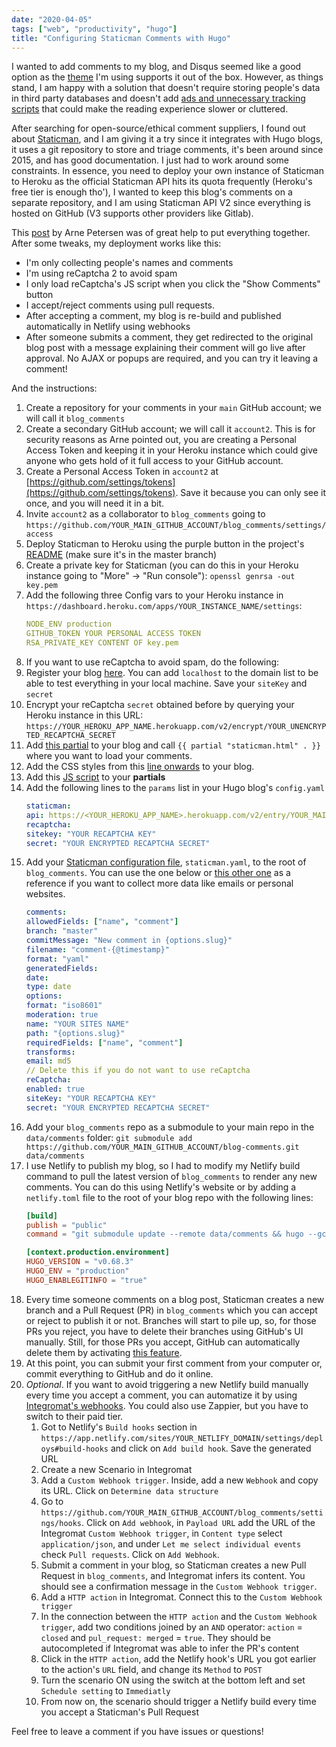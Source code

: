 ```yaml
---
date: "2020-04-05"
tags: ["web", "productivity", "hugo"]
title: "Configuring Staticman Comments with Hugo"
---
```


I wanted to add comments to my blog, and Disqus seemed like a good option as the [theme](https://github.com/zwbetz-gh/cupper-hugo-theme) I'm using supports it out of the box. However, as things stand, I am happy with a solution that doesn't require storing people's data in third party databases and doesn't add [ads and unnecessary tracking scripts](https://replyable.com/2017/03/disqus-is-your-data-worth-trading-for-convenience/) that could make the reading experience slower or cluttered.

After searching for open-source/ethical comment suppliers, I found out about [Staticman](https://staticman.net/), and I am giving it a try since it integrates with Hugo blogs, it uses a git repository to store and triage comments, it's been around since 2015, and has good documentation. I just had to work around some constraints. In essence, you need to deploy your own instance of Staticman to Heroku as the official Staticman API hits its quota frequently (Heroku's free tier is enough tho'), I wanted to keep this blog's comments on a separate repository, and I am using Staticman API V2 since everything is hosted on GitHub (V3 supports other providers like Gitlab). 

This [post](https://petersen.pro/blog/staticman-comments-in-separate-repository/) by Arne Petersen was of great help to put everything together. After some tweaks, my deployment works like this:

- I'm only collecting people's names and comments
- I'm using reCaptcha 2 to avoid spam
- I only load reCaptcha's JS script when you click the "Show Comments" button
- I accept/reject comments using pull requests.
- After accepting a comment, my blog is re-build and published automatically in Netlify using webhooks
- After someone submits a comment, they get redirected to the original blog post with a message explaining their comment will go live after approval. No AJAX or popups are required, and you can try it leaving a comment!

And the instructions:

1. Create a repository for your comments in your `main` GitHub account; we will call it `blog_comments`
2. Create a secondary GitHub account; we will call it `account2`. This is for security reasons as Arne pointed out, you are creating a Personal Access Token and keeping it in your Heroku instance which could give anyone who gets hold of it full access to your GitHub account.
3. Create a Personal Access Token in `account2` at [https://github.com/settings/tokens](https://github.com/settings/tokens). Save it because you can only see it once, and you will need it in a bit.
4. Invite `account2` as a collaborator to `blog_comments` going to `https://github.com/YOUR_MAIN_GITHUB_ACCOUNT/blog_comments/settings/access`
5. Deploy Staticman to Heroku using the purple button in the project's [README](https://github.com/eduardoboucas/staticman) (make sure it's in the master branch)
6. Create a private key for Staticman (you can do this in your Heroku instance going to "More" -> "Run console"): `openssl genrsa -out key.pem`
7. Add the following three Config vars to your Heroku instance in `https://dashboard.heroku.com/apps/YOUR_INSTANCE_NAME/settings`:
    ```yaml
    NODE_ENV production
    GITHUB_TOKEN YOUR PERSONAL ACCESS TOKEN
    RSA_PRIVATE_KEY CONTENT OF key.pem
    ```
8. If you want to use reCaptcha to avoid spam, do the following:
 1. Register your blog [here](https://www.google.com/recaptcha/admin). You can add `localhost` to the domain list to be able to test everything in your local machine. Save your `siteKey` and `secret`
 2. Encrypt your reCaptcha `secret` obtained before by querying your Heroku instance in this URL: `https://YOUR_HEROKU_APP_NAME.herokuapp.com/v2/encrypt/YOUR_UNENCRYPTED_RECAPTCHA_SECRET`
9. Add [this partial](https://github.com/JulioV/blog/blob/205b5b4f0408ca2748b093ad3a7c98c11ace37d2/layouts/partials/staticman.html#L1) to your blog and call `{{ partial "staticman.html" . }}` where you want to load your comments.
10. Add the CSS styles from this [line onwards](https://github.com/JulioV/blog/blob/9e23be1e2cd987af170fba3a60876254bce465df/assets/css/template-styles.css#L1045) to your blog.
11. Add this [JS script](https://github.com/JulioV/blog/blob/9e23be1e2cd987af170fba3a60876254bce465df/layouts/partials/staticman-js-common.js) to your **partials**
12. Add the following lines to the `params` list in your Hugo blog's `config.yaml`
    ```yaml
    staticman: 
    api: https://<YOUR_HEROKU_APP_NAME>.herokuapp.com/v2/entry/YOUR_MAIN_GITHUB_ACCOUNT/blog_comments/master/comments
    recaptcha:
    sitekey: "YOUR RECAPTCHA KEY"
    secret: "YOUR ENCRYPTED RECAPTCHA SECRET"
    ```
13. Add your [Staticman configuration file](https://staticman.net/docs/configuration), `staticman.yaml`, to the root of `blog_comments`. You can use the one below or [this other one](https://raw.githubusercontent.com/eduardoboucas/staticman/master/staticman.sample.yml) as a reference if you want to collect more data like emails or personal websites.
    ```yaml
    comments:
    allowedFields: ["name", "comment"]
    branch: "master"
    commitMessage: "New comment in {options.slug}"
    filename: "comment-{@timestamp}"
    format: "yaml"
    generatedFields:
    date:
    type: date
    options:
    format: "iso8601"
    moderation: true
    name: "YOUR SITES NAME"
    path: "{options.slug}"
    requiredFields: ["name", "comment"]
    transforms:
    email: md5
    // Delete this if you do not want to use reCaptcha
    reCaptcha: 
    enabled: true
    siteKey: "YOUR RECAPTCHA KEY"
    secret: "YOUR ENCRYPTED RECAPTCHA SECRET"
    ```
14. Add your `blog_comments` repo as a submodule to your main repo in the `data/comments` folder: `git submodule add https://github.com/YOUR_MAIN_GITHUB_ACCOUNT/blog-comments.git data/comments`
15. I use Netlify to publish my blog, so I had to modify my Netlify build command to pull the latest version of `blog_comments` to render any new comments. You can do this using Netlify's website or by adding a `netlify.toml` file to the root of your blog repo with the following lines:
    ```toml
    [build]
    publish = "public"
    command = "git submodule update --remote data/comments && hugo --gc --minify"

    [context.production.environment]
    HUGO_VERSION = "v0.68.3"
    HUGO_ENV = "production"
    HUGO_ENABLEGITINFO = "true"
    ```
16. Every time someone comments on a blog post, Staticman creates a new branch and a Pull Request (PR) in `blog_comments` which you can accept or reject to publish it or not. Branches will start to pile up, so, for those PRs you reject, you have to delete their branches using GitHub's UI manually. Still, for those PRs you accept, GitHub can automatically delete them by activating [this feature](https://help.github.com/en/github/administering-a-repository/managing-the-automatic-deletion-of-branches).
17. At this point, you can submit your first comment from your computer or, commit everything to GitHub and do it online.
18. *Optional*. If you want to avoid triggering a new Netlify build manually every time you accept a comment, you can automatize it by using [Integromat's webhooks](https://www.integromat.com). You could also use Zappier, but you have to switch to their paid tier.
     1. Got to Netlify's `Build hooks` section in `https://app.netlify.com/sites/YOUR_NETLIFY_DOMAIN/settings/deploys#build-hooks` and click on `Add build hook`. Save the generated URL
     2. Create a new Scenario in Integromat
     3. Add a `Custom Webhook trigger`. Inside, add a new `Webhook` and copy its URL. Click on `Determine data structure`
     4. Go to `https://github.com/YOUR_MAIN_GITHUB_ACCOUNT/blog_comments/settings/hooks`. Click on `Add webhook`, in `Payload URL` add the URL of the Integromat `Custom Webhook trigger`, in `Content type` select `application/json`, and under `Let me select individual events` check `Pull requests`. Click on `Add Webhook`.
     5. Submit a comment in your blog, so Staticman creates a new Pull Request in `blog_comments`, and Integromat infers its content. You should see a confirmation message in the `Custom Webhook trigger`. 
     6. Add a `HTTP action` in Integromat. Connect this to the `Custom Webhook trigger`
     7. In the connection between the `HTTP action` and the `Custom Webhook trigger`, add two conditions joined by an `AND` operator: `action` = `closed` and `pul_request: merged` = `true`. They should be autocompleted if Integromat was able to infer the PR's content
     8. Click in the `HTTP action`, add the Netlify hook's URL you got earlier to the action's `URL` field, and change its `Method` to `POST`
     1.  Turn the scenario ON using the switch at the bottom left and set `Schedule setting` to `Immediatly`
     9.  From now on, the scenario should trigger a Netlify build every time you accept a Staticman's Pull Request

Feel free to leave a comment if you have issues or questions!
